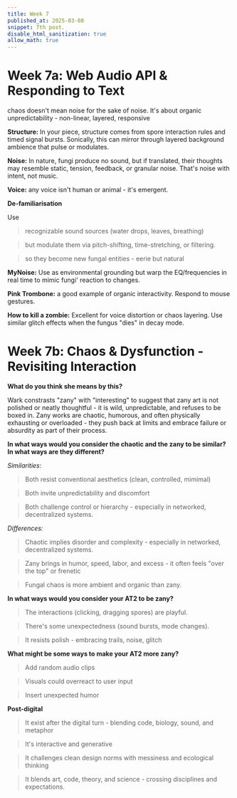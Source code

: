 ```yaml
---
title: Week 7 
published_at: 2025-03-08
snippet: 7th post.
disable_html_sanitization: true
allow_math: true
---
```


# Week 7a: Web Audio API & Responding to Text

chaos doesn't mean noise for the sake of noise. It's about organic unpredictability - non-linear, layered, responsive

**Structure:** In your piece, structure comes from spore interaction rules and timed signal bursts. Sonically, this can mirror through layered background ambience that pulse or modulates. 

**Noise:** In nature, fungi produce no sound, but if translated, their thoughts may resemble static, tension, feedback, or granular noise. That's noise with intent, not music.

**Voice:** any voice isn't human or animal - it's emergent.

**De-familiarisation**

Use 

> recognizable sound sources (water drops, leaves, breathing)

> but modulate them via pitch-shifting, time-stretching, or filtering.

> so they become new fungal entities - eerie but natural 

**MyNoise:** Use as environmental grounding but warp the EQ/frequencies in real time to mimic fungi' reaction to changes.

**Pink Trombone:** a good example of organic interactivity. Respond to mouse gestures.

**How to kill a zombie:** Excellent for voice distortion or chaos layering. Use similar glitch effects when the fungus "dies" in decay mode. 

# Week 7b: Chaos & Dysfunction - Revisiting Interaction 

**What do you think she means by this?**

Wark constrasts "zany" with "interesting" to suggest that zany art is not polished or neatly thoughtful - it is wild, unpredictable, and refuses to be boxed in. Zany works are chaotic, humorous, and often physically exhausting or overloaded - they push back at limits and embrace failure or absurdity as part of their process. 

**In what ways would you consider the chaotic and the zany to be similar? In what ways are they different?**

*Similarities:*

> Both resist conventional aesthetics (clean, controlled, mimimal)

> Both invite unpredictability and discomfort

> Both challenge control or hierarchy - especially in networked, decentralized systems.

*Differences:*

> Chaotic implies disorder and complexity - especially in networked, decentralized systems. 

> Zany brings in humor, speed, labor, and excess - it often feels "over the top" or frenetic 

> Fungal chaos is more ambient and organic than zany.

**In what ways would you consider your AT2 to be zany?**

> The interactions (clicking, dragging spores) are playful.

> There's some unexpectedness (sound bursts, mode changes).

> It resists polish - embracing trails, noise, glitch 

**What might be some ways to make your AT2 more zany?**

> Add random audio clips 

> Visuals could overreact to user input

> Insert unexpected humor

**Post-digital**

> It exist after the digital turn - blending code, biology, sound, and metaphor

> It's interactive and generative 

> It challenges clean design norms with messiness and ecological thinking

> It blends art, code, theory, and science - crossing disciplines and expectations. 